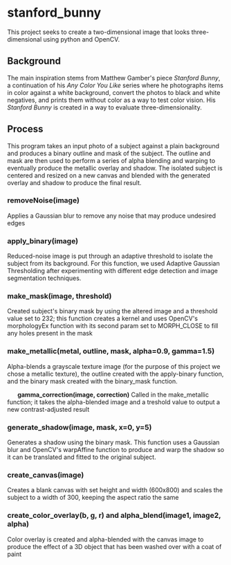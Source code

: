 # stanford_bunny
This project seeks to create a two-dimensional image that looks three-dimensional using python and OpenCV.

## Background
The main inspiration stems from Matthew Gamber's piece *Stanford Bunny*, a continuation of his *Any Color You Like* series where he photographs items in color against a white background, convert the photos to black and white negatives, and prints them without color as a way to test color vision. His *Stanford Bunny* is created in a way to evaluate three-dimensionality. 

## Process
This program takes an input photo of a subject against a plain background and produces a binary outline and mask of the subject. The outline and mask are then used to perform a series of alpha blending and warping to eventually produce the metallic overlay and shadow. The isolated subject is centered and resized on a new canvas and blended with the generated overlay and shadow to produce the final result.

### removeNoise(image)
Applies a Gaussian blur to remove any noise that may produce undesired edges

### apply_binary(image)
Reduced-noise image is put through an adaptive threshold to isolate the subject from its background. For this function, we used Adaptive Gaussian Thresholding after experimenting with different edge detection and image segmentation techniques.

### make_mask(image, threshold)
Created subject's binary mask by using the altered image and a threshold value set to 232; this function creates a kernel and uses OpenCV's morphologyEx function with its second param set to MORPH_CLOSE to fill any holes present in the mask

### make_metallic(metal, outline, mask, alpha=0.9, gamma=1.5)
Alpha-blends a grayscale texture image (for the purpose of this project we chose a metallic texture), the outline created with the apply-binary function, and the binary mask created with the binary_mask function.

       **gamma_correction(image, correction)**
       Called in the make_metallic function; it takes the alpha-blended image and a treshold value to output a new contrast-adjusted result 

### generate_shadow(image, mask, x=0, y=5)
Generates a shadow using the binary mask. This function uses a Gaussian blur and OpenCV's warpAffine function to produce and warp the shadow so it can be translated and fitted to the original subject.

### create_canvas(image)
Creates a blank canvas with set height and width (600x800) and scales the subject to a width of 300, keeping the aspect ratio the same

### create_color_overlay(b, g, r) and alpha_blend(image1, image2, alpha)
Color overlay is created and alpha-blended with the canvas image to produce the effect of a 3D object that has been washed over with a coat of paint

